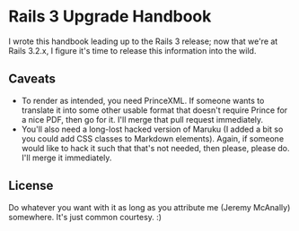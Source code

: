 # Rails 3 Upgrade Handbook

I wrote this handbook leading up to the Rails 3 release; now that we're at Rails 3.2.x, I figure it's time to release this information into the wild. 

## Caveats

* To render as intended, you need PrinceXML.  If someone wants to translate it into some other usable format that doesn't require Prince for a nice PDF, then go for it.  I'll merge that pull request immediately.
* You'll also need a long-lost hacked version of Maruku (I added a bit so you could add CSS classes to Markdown elements).  Again, if someone would like to hack it such that that's not needed, then please, please do.  I'll merge it immediately.

## License

Do whatever you want with it as long as you attribute me (Jeremy McAnally) somewhere.  It's just common courtesy. :)